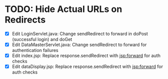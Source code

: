 # TODO: Hide Actual URLs on Redirects

- [x] Edit LoginServlet.java: Change sendRedirect to forward in doPost (successful login) and doGet
- [x] Edit DataMasterServlet.java: Change sendRedirect to forward for authentication failures
- [x] Edit index.jsp: Replace response.sendRedirect with <jsp:forward> for auth checks
- [x] Edit dataDisplay.jsp: Replace response.sendRedirect with <jsp:forward> for auth checks
